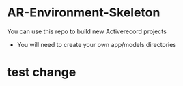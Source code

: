 # AR-Environment-Skeleton

You can use this repo to build new Activerecord projects

* You will need to create your own app/models directories

# test change
